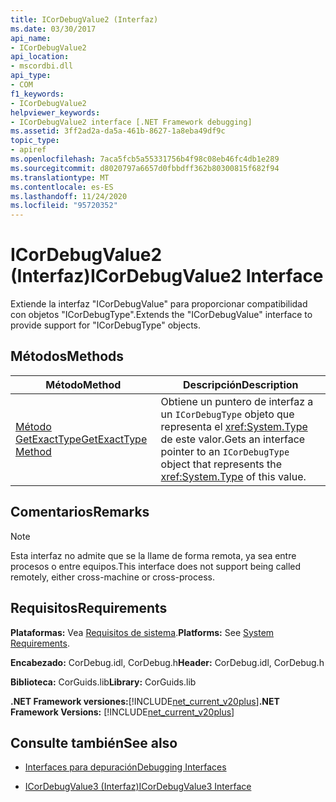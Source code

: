 ```yaml
---
title: ICorDebugValue2 (Interfaz)
ms.date: 03/30/2017
api_name:
- ICorDebugValue2
api_location:
- mscordbi.dll
api_type:
- COM
f1_keywords:
- ICorDebugValue2
helpviewer_keywords:
- ICorDebugValue2 interface [.NET Framework debugging]
ms.assetid: 3ff2ad2a-da5a-461b-8627-1a8eba49df9c
topic_type:
- apiref
ms.openlocfilehash: 7aca5fcb5a55331756b4f98c08eb46fc4db1e289
ms.sourcegitcommit: d8020797a6657d0fbbdff362b80300815f682f94
ms.translationtype: MT
ms.contentlocale: es-ES
ms.lasthandoff: 11/24/2020
ms.locfileid: "95720352"
---
```

# <a name="icordebugvalue2-interface"></a><span data-ttu-id="34227-102">ICorDebugValue2 (Interfaz)</span><span class="sxs-lookup"><span data-stu-id="34227-102">ICorDebugValue2 Interface</span></span>

<span data-ttu-id="34227-103">Extiende la interfaz "ICorDebugValue" para proporcionar compatibilidad con objetos "ICorDebugType".</span><span class="sxs-lookup"><span data-stu-id="34227-103">Extends the "ICorDebugValue" interface to provide support for "ICorDebugType" objects.</span></span>  
  
## <a name="methods"></a><span data-ttu-id="34227-104">Métodos</span><span class="sxs-lookup"><span data-stu-id="34227-104">Methods</span></span>  
  
|<span data-ttu-id="34227-105">Método</span><span class="sxs-lookup"><span data-stu-id="34227-105">Method</span></span>|<span data-ttu-id="34227-106">Descripción</span><span class="sxs-lookup"><span data-stu-id="34227-106">Description</span></span>|  
|------------|-----------------|  
|[<span data-ttu-id="34227-107">Método GetExactType</span><span class="sxs-lookup"><span data-stu-id="34227-107">GetExactType Method</span></span>](icordebugvalue2-getexacttype-method.md)|<span data-ttu-id="34227-108">Obtiene un puntero de interfaz a un `ICorDebugType` objeto que representa el <xref:System.Type> de este valor.</span><span class="sxs-lookup"><span data-stu-id="34227-108">Gets an interface pointer to an `ICorDebugType` object that represents the <xref:System.Type> of this value.</span></span>|  
  
## <a name="remarks"></a><span data-ttu-id="34227-109">Comentarios</span><span class="sxs-lookup"><span data-stu-id="34227-109">Remarks</span></span>  
  
> [!NOTE]
> <span data-ttu-id="34227-110">Esta interfaz no admite que se la llame de forma remota, ya sea entre procesos o entre equipos.</span><span class="sxs-lookup"><span data-stu-id="34227-110">This interface does not support being called remotely, either cross-machine or cross-process.</span></span>  
  
## <a name="requirements"></a><span data-ttu-id="34227-111">Requisitos</span><span class="sxs-lookup"><span data-stu-id="34227-111">Requirements</span></span>  

 <span data-ttu-id="34227-112">**Plataformas:** Vea [Requisitos de sistema](../../get-started/system-requirements.md).</span><span class="sxs-lookup"><span data-stu-id="34227-112">**Platforms:** See [System Requirements](../../get-started/system-requirements.md).</span></span>  
  
 <span data-ttu-id="34227-113">**Encabezado:** CorDebug.idl, CorDebug.h</span><span class="sxs-lookup"><span data-stu-id="34227-113">**Header:** CorDebug.idl, CorDebug.h</span></span>  
  
 <span data-ttu-id="34227-114">**Biblioteca:** CorGuids.lib</span><span class="sxs-lookup"><span data-stu-id="34227-114">**Library:** CorGuids.lib</span></span>  
  
 <span data-ttu-id="34227-115">**.NET Framework versiones:**[!INCLUDE[net_current_v20plus](../../../../includes/net-current-v20plus-md.md)]</span><span class="sxs-lookup"><span data-stu-id="34227-115">**.NET Framework Versions:** [!INCLUDE[net_current_v20plus](../../../../includes/net-current-v20plus-md.md)]</span></span>  
  
## <a name="see-also"></a><span data-ttu-id="34227-116">Consulte también</span><span class="sxs-lookup"><span data-stu-id="34227-116">See also</span></span>

- [<span data-ttu-id="34227-117">Interfaces para depuración</span><span class="sxs-lookup"><span data-stu-id="34227-117">Debugging Interfaces</span></span>](debugging-interfaces.md)

- [<span data-ttu-id="34227-118">ICorDebugValue3 (Interfaz)</span><span class="sxs-lookup"><span data-stu-id="34227-118">ICorDebugValue3 Interface</span></span>](icordebugvalue3-interface.md)
